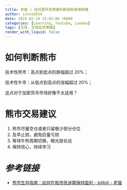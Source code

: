 ```yaml
---
title: 老猫 | 如何更早並準確判斷順勢進場時機
author: since2014
date: 2025-02-10 15:02:00 +0800
categories: [Learning, Youtube, Laomao]
tags: [交易，交易投资策略]
render_with_liquid: false
---
```


# 如何判断熊市

技术性熊市：高点到低点的跌幅超过 20%；

技术性牛市：从低点到高点的涨幅超过 20%；

这点对于加密货币市场好像不太适用？

# 熊市交易建议

1. 熊市尽量空仓或者只留极少部分仓位
2. 及早止损，避免巨量亏损
3. 等待牛熊周期切换，眼光放长远
4. 保持信心，持续学习

# *参考链接*

+ [熊市生存指南：如何在股市低迷期保持盈利  - bilibili - 老猫](https://www.bilibili.com/video/BV1JwBbYUEeB/?share_source=copy_web&vd_source=2b17b774600deb9879741a20445947d3)